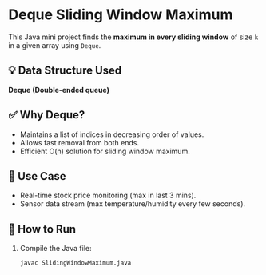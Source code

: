 # Deque Sliding Window Maximum

This Java mini project finds the **maximum in every sliding window** of size `k` in a given array using `Deque`.

## 💡 Data Structure Used
**Deque (Double-ended queue)**

## ✅ Why Deque?
- Maintains a list of indices in decreasing order of values.
- Allows fast removal from both ends.
- Efficient O(n) solution for sliding window maximum.

## 🎯 Use Case
- Real-time stock price monitoring (max in last 3 mins).
- Sensor data stream (max temperature/humidity every few seconds).

## 📌 How to Run
1. Compile the Java file:
   ```bash
   javac SlidingWindowMaximum.java
